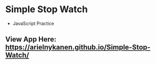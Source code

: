 # Simple Stop Watch 
* JavaScript Practice

## View App Here: https://arielnykanen.github.io/Simple-Stop-Watch/